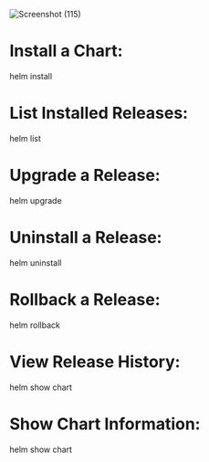 ![Screenshot (115)](https://github.com/Rahulrajak1710/Helm-Project/assets/67949307/57c59c79-00fc-42fa-8c39-d3a6123c7628)
# Install a Chart:
helm install <release-name> <chart-name>
# List Installed Releases:
helm list
# Upgrade a Release:
helm upgrade <release-name> <chart-name>
# Uninstall a Release:
helm uninstall <release-name>
# Rollback a Release:
helm rollback <release-name> <revision-number>
# View Release History:
helm show chart <chart-name>
# Show Chart Information:
helm show chart <chart-name>
